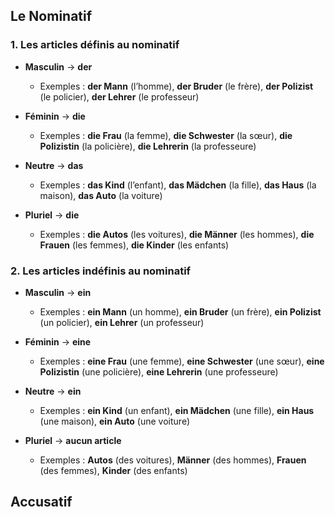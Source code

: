 ## **Le Nominatif**

### **1. Les articles définis au nominatif**

- **Masculin** → **der**
    
    - Exemples : **der Mann** (l’homme), **der Bruder** (le frère), **der Polizist** (le policier), **der Lehrer** (le professeur)
- **Féminin** → **die**
    
    - Exemples : **die Frau** (la femme), **die Schwester** (la sœur), **die Polizistin** (la policière), **die Lehrerin** (la professeure)
- **Neutre** → **das**
    
    - Exemples : **das Kind** (l’enfant), **das Mädchen** (la fille), **das Haus** (la maison), **das Auto** (la voiture)
- **Pluriel** → **die**
    
    - Exemples : **die Autos** (les voitures), **die Männer** (les hommes), **die Frauen** (les femmes), **die Kinder** (les enfants)


### **2. Les articles indéfinis au nominatif**

- **Masculin** → **ein**
    
    - Exemples : **ein Mann** (un homme), **ein Bruder** (un frère), **ein Polizist** (un policier), **ein Lehrer** (un professeur)
- **Féminin** → **eine**
    
    - Exemples : **eine Frau** (une femme), **eine Schwester** (une sœur), **eine Polizistin** (une policière), **eine Lehrerin** (une professeure)
- **Neutre** → **ein**
    
    - Exemples : **ein Kind** (un enfant), **ein Mädchen** (une fille), **ein Haus** (une maison), **ein Auto** (une voiture)
- **Pluriel** → **aucun article**
    
    - Exemples : **Autos** (des voitures), **Männer** (des hommes), **Frauen** (des femmes), **Kinder** (des enfants)

## Accusatif
